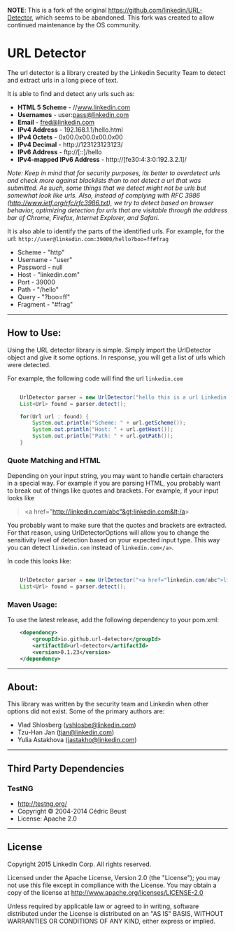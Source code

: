__NOTE__: This is a fork of the original https://github.com/linkedin/URL-Detector, which seems to be abandoned.  This fork was created to allow continued maintenance by the OS community.

# URL Detector

The url detector is a library created by the Linkedin Security Team to detect and extract urls in a long piece of text.

It is able to find and detect any urls such as:

* __HTML 5 Scheme__   - //www.linkedin.com
* __Usernames__       - user:pass@linkedin.com
* __Email__           - fred@linkedin.com
* __IPv4 Address__    - 192.168.1.1/hello.html
* __IPv4 Octets__     - 0x00.0x00.0x00.0x00
* __IPv4 Decimal__    - http://123123123123/
* __IPv6 Address__    - ftp://[::]/hello
* __IPv4-mapped IPv6 Address__  - http://[fe30:4:3:0:192.3.2.1]/

_Note: Keep in mind that for security purposes, its better to overdetect urls and check more against blacklists than to not detect a url that was submitted. As such, some things that we detect might not be urls but somewhat look like urls. Also, instead of complying with RFC 3986 (http://www.ietf.org/rfc/rfc3986.txt), we try to detect based on browser behavior, optimizing detection for urls that are visitable through the address bar of Chrome, Firefox, Internet Explorer, and Safari._

It is also able to identify the parts of the identified urls. For example, for the url: `http://user@linkedin.com:39000/hello?boo=ff#frag`

* Scheme   - "http"
* Username - "user"
* Password - null
* Host     - "linkedin.com"
* Port     - 39000
* Path     - "/hello"
* Query    - "?boo=ff"
* Fragment - "#frag"

---
## How to Use:

Using the URL detector library is simple. Simply import the UrlDetector object and give it some options. In response, you will get a list of urls which were detected.

For example, the following code will find the url `linkedin.com`

```java

    UrlDetector parser = new UrlDetector("hello this is a url Linkedin.com", UrlDetectorOptions.Default);
    List<Url> found = parser.detect();

    for(Url url : found) {
        System.out.println("Scheme: " + url.getScheme());
        System.out.println("Host: " + url.getHost());
        System.out.println("Path: " + url.getPath());
    }
```

### Quote Matching and HTML
Depending on your input string, you may want to handle certain characters in a special way. For example if you are
parsing HTML, you probably want to break out of things like quotes and brackets. For example, if your input looks like

> &lt;a href="http://linkedin.com/abc"&gt;linkedin.com&lt;/a&gt;

You probably want to make sure that the quotes and brackets are extracted. For that reason, using UrlDetectorOptions
will allow you to change the sensitivity level of detection based on your expected input type. This way you can detect
`linkedin.com` instead of `linkedin.com</a>`.

In code this looks like:

```java

    UrlDetector parser = new UrlDetector("<a href="linkedin.com/abc">linkedin.com</a>", UrlDetectorOptions.HTML);
    List<Url> found = parser.detect();

```

### Maven Usage:

To use the latest release, add the following dependency to your pom.xml:

```xml
    <dependency>
        <groupId>io.github.url-detector</groupId>
        <artifactId>url-detector</artifactId>
        <version>0.1.23</version>
    </dependency>
```

---
## About:

This library was written by the security team and Linkedin when other options did not exist. Some of the primary authors are:

* Vlad Shlosberg (vshlosbe@linkedin.com)
* Tzu-Han Jan (tjan@linkedin.com)
* Yulia Astakhova (jastakho@linkedin.com)

---
## Third Party Dependencies

### TestNG
* http://testng.org/
* Copyright © 2004-2014 Cédric Beust
* License: Apache 2.0

---
## License

Copyright 2015 LinkedIn Corp. All rights reserved.

Licensed under the Apache License, Version 2.0 (the "License"); you may not use this file except in compliance with the License. You may obtain a copy of the license at http://www.apache.org/licenses/LICENSE-2.0

Unless required by applicable law or agreed to in writing, software distributed under the License is distributed on an "AS IS" BASIS, WITHOUT WARRANTIES OR CONDITIONS OF ANY KIND, either express or implied.

